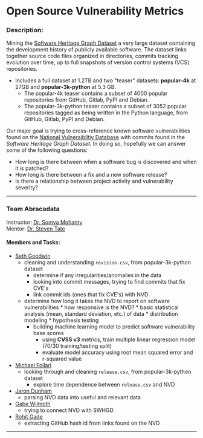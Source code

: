 # Open Source Vulnerability Metrics

### Description:

Mining the [Software Heritage Graph Dataset](https://docs.softwareheritage.org/devel/swh-dataset/graph/dataset.html) a very large dataset containing the development history of publicly available software. The dataset links together source code files organized in directories, commits tracking evolution over time, up to full snapshots of version control systems (VCS) repositories.
* Includes a full dataset at 1.2TB and two "teaser" datasets: **popular-4k** at 27GB and **popular-3k-python** at 5.3 GB.
	* The popular-4k teaser contains a subset of 4000 popular repositories from GitHub, Gitlab, PyPI and Debian.
	* The popular-3k-python teaser contains a subset of 3052 popular repositories tagged as being written in the Python language, from GitHub, Gitlab, PyPI and Debian.

Our major goal is trying to cross-reference known software vulnerabilities found on the [National Vulneraibiltiy Database](https://nvd.nist.gov/) with commits found in the _Software Heritage Graph Dataset_. In doing so, hopefully we can answer some of the following questions: <br/>
* How long is there between when a software bug is discovered and when it is patched?
* How long is there between a fix and a new software release?
* Is there a relationship between project activity and vulnerability severity?
***

### Team Abracadata  
Instructor: [Dr. Somya Mohanty](https://github.com/somyamohanty) <br/>
Mentor: [Dr. Steven Tate](https://www.uncg.edu/cmp/faculty/srtate/) <br/>
#### Members and Tasks:
* [Seth Goodwin](https://github.com/SethGoodwin)
	* cleaning and understanding `revision.csv`, from popular-3k-python dataset
		* determine if any irregularities/anomalies in the data
		* looking into commit messages, trying to find commits that fix CVE's
		* link commit ids (ones that fix CVE's) with NVD
  * determine how long it takes the NVD to report on software vulnerabilities
		* how responsive is the NVD?
		* basic statistical analysis (mean, standard deviation, etc.) of data
		* distribution modeling
		* hypothesis testing
	* building machine learning model to predict software vulnerability base scores
		* using **CVSS v3** metrics, train multiple linear regression model (70/30 training/testing split)
		* evaluate model accuracy using root mean squared error and r-squared value
* [Michael Follari](https://github.com/stonefollari)
	* looking through and cleaning `release.csv`, from popular-3k-python dataset
		* explore time dependence between `release.csv` and NVD
* [Jaron Dunham](https://github.com/JaronDunham)
	* parsing NVD data into useful and relevant data
* [Gabe Wilmoth](https://github.com/GabeWilmoth)
	* trying to connect NVD with SWHGD
* [Rohit Gade](https://github.com/rohitreddygade)
	* extracting GitHub hash id from links found on the NVD

***
